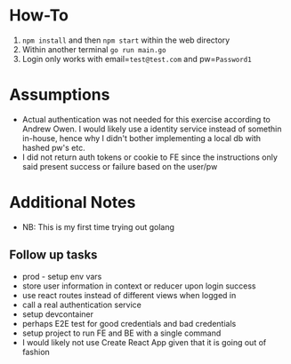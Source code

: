 # How-To

1. `npm install` and then `npm start` within the web directory
1. Within another terminal `go run main.go`
1. Login only works with email=`test@test.com` and pw=`Password1`

# Assumptions

- Actual authentication was not needed for this exercise according to Andrew Owen. I would likely use a identity service instead of somethin in-house, hence why I didn't bother implementing a local db with hashed pw's etc.
- I did not return auth tokens or cookie to FE since the instructions only said present success or failure based on the user/pw

# Additional Notes

- NB: This is my first time trying out golang

## Follow up tasks

- prod - setup env vars
- store user information in context or reducer upon login success
- use react routes instead of different views when logged in
- call a real authentication service
- setup devcontainer
- perhaps E2E test for good credentials and bad credentials
- setup project to run FE and BE with a single command
- I would likely not use Create React App given that it is going out of fashion
